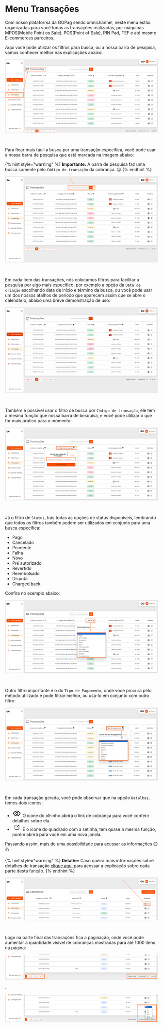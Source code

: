 # Menu Transações

Com nosso plataforma da GOPag sendo omnichannel, neste menu estão organizadas para você todas as transações realizadas, por máquinas MPOS(Mobile Point os Sale), POS(Point of Sale), PIN Pad, TEF e até mesmo E-commerces parceiros. 

Aqui você pode utilizar os filtros para busca, ou a nossa barra de pesquisa, vamos conhecer melhor nas explicações abaixo:

![](/assets/prints/transacoes_menu.png)

<br>

Para ficar mais fácil a busca por uma transação específica, você pode usar a nossa barra de pesquisa que está marcada na imagem abaixo:

{% hint style="warning" %}
**Importante:**  A barra de pesquisa faz uma busca somente pelo `Código de transação` da cobrança. 😉
{% endhint %}

![](/assets/prints/transacoes_menu_barra_pesquisa.png)

<br>

Em cada item das transações, nós colocamos filtros para facilitar a pesquisa por algo mais específico, por exemplo a opção da `Data de criação` escolhendo data de início e término da busca, ou você pode usar um dos nossos atalhos de período que aparecem assim que se abre o calendário, abaixo uma breve demonstração de uso:

![](/assets/prints/transacoes_menu_filtro_data_criacao.gif)

<br>

Também é possível usar o filtro de busca por `Código de transação`, ele tem a mesma função que nossa barra de besquisa, e você pode utilizar o que for mais prático para o momento:

![](/assets/prints/transacoes_menu_filtro_codigo_transacao.png)

<br>

Já o filtro de `Status`, trás todas as opções de status disponíveis, lembrando que todos os filtros também podem ser utilizados em conjunto para uma busca específica:

 - Pago
 - Cancelado
 - Pendente
 - Falha
 - Novo
 - Pré autorizado
 - Revertido
 - Reembolsado
 - Disputa
 - Charged back

 Confira no exemplo abaixo:

![](/assets/prints/transacoes_menu_filtro_status.png)

<br>

Outro filtro importante é o do `Tipo de Pagamento`, onde você procura pelo método utilizado e pode filtrar melhor, ou usá-lo em conjunto com outro filtro:

![](/assets/prints/transacoes_menu_filtro_tipo_pagamento.png)

<br>

Em cada transação gerada, você pode observar que na opção `Detalhes`, temos dois ícones:

- <img src="/assets/prints/icon_olho_detalhes_transacao.png" alt="" data-size="line"> O ícone do olhinho abrirá o link de cobrança para você conferir detalhes sobre ela.
- <img src="/assets/prints/icon_quadrado_detalhes_transacao.png" alt="" data-size="line"> E o ícone do quadrado com a setinha, tem quase a mesma função, porém abrirá para você em uma nova janela.

Passando assim, mais de uma possibilidade para acessar as informações 😉👍

{% hint style="warning" %}
**Detalhe:** Caso queira mais informações sobre detalhes de transação [clique aqui ](https://docs.gopag.com.br/transacoes/detalhes_transacoes) para acessar a explicação sobre cada parte desta função.
{% endhint %}

![](/assets/prints/cobrancas_menu_avulsa_detalhes_cobranca.png)

<br>

Logo na parte final das transações fica a paginação, onde você pode aumentar a quantidade visível de cobranças mostradas para até 1000 itens na página:

![](/assets/prints/cobrancas_menu_avulsa_paginacao.png)
<p>.</p>

![](/assets/prints/cobrancas_menu_avulsa_paginacao_2.png)